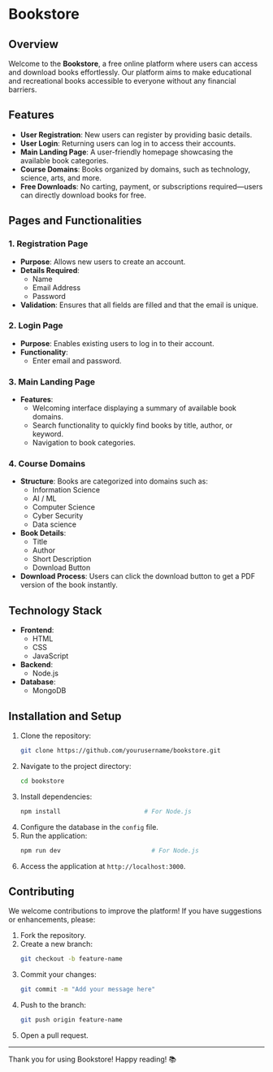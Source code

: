 # Bookstore

## Overview
Welcome to the **Bookstore**, a free online platform where users can access and download books effortlessly. Our platform aims to make educational and recreational books accessible to everyone without any financial barriers.

## Features
- **User Registration**: New users can register by providing basic details.
- **User Login**: Returning users can log in to access their accounts.
- **Main Landing Page**: A user-friendly homepage showcasing the available book categories.
- **Course Domains**: Books organized by domains, such as technology, science, arts, and more.
- **Free Downloads**: No carting, payment, or subscriptions required—users can directly download books for free.

## Pages and Functionalities

### 1. Registration Page
- **Purpose**: Allows new users to create an account.
- **Details Required**:
  - Name
  - Email Address
  - Password
- **Validation**: Ensures that all fields are filled and that the email is unique.

### 2. Login Page
- **Purpose**: Enables existing users to log in to their account.
- **Functionality**:
  - Enter email and password.

### 3. Main Landing Page
- **Features**:
  - Welcoming interface displaying a summary of available book domains.
  - Search functionality to quickly find books by title, author, or keyword.
  - Navigation to book categories.

### 4. Course Domains
- **Structure**: Books are categorized into domains such as:
  - Information Science
  - AI / ML
  - Computer Science 
  - Cyber Security
  - Data science
- **Book Details**:
  - Title
  - Author
  - Short Description
  - Download Button
- **Download Process**: Users can click the download button to get a PDF version of the book instantly.

## Technology Stack
- **Frontend**:
  - HTML
  - CSS
  - JavaScript
- **Backend**:
  - Node.js
- **Database**:
  - MongoDB

## Installation and Setup
1. Clone the repository:
   ```bash
   git clone https://github.com/yourusername/bookstore.git
   ```
2. Navigate to the project directory:
   ```bash
   cd bookstore
   ```
3. Install dependencies:
   ```bash
   npm install                       # For Node.js
   ```
4. Configure the database in the `config` file.
5. Run the application:
   ```bash
   npm run dev                         # For Node.js
   ```
6. Access the application at `http://localhost:3000`.

## Contributing
We welcome contributions to improve the platform! If you have suggestions or enhancements, please:
1. Fork the repository.
2. Create a new branch:
   ```bash
   git checkout -b feature-name
   ```
3. Commit your changes:
   ```bash
   git commit -m "Add your message here"
   ```
4. Push to the branch:
   ```bash
   git push origin feature-name
   ```
5. Open a pull request.

---
Thank you for using Bookstore! Happy reading! 📚
